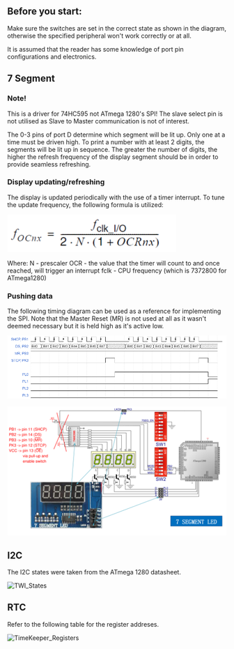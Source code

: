 ## Before you start:

Make sure the switches are set in the correct state as shown in the diagram, otherwise the specified peripheral won't work correctly or at all.

It is assumed that the reader has some knowledge of port pin configurations and electronics.

## 7 Segment

### Note!

This is a driver for 74HC595 not ATmega 1280's SPI!
The slave select pin is not utilised as Slave to Master communication is not of interest.

The 0-3 pins of port D determine which segment will be lit up. Only one at a time must be driven high.
To print a number with at least 2 digits, the segments will be lit up in sequence. The greater the number of digits, the higher the refresh frequency of the display segment should be in order to provide seamless refreshing. 

### Display updating/refreshing

The display is updated periodically with the use of a timer interrupt. To tune the update frequency, the following formula is utilized:

![Prescaler_formula](assets/Prescaler_formula.PNG)

Where:
N - prescaler
OCR - the value that the timer will count to and once reached, will trigger an interrupt
fclk - CPU frequency (which is 7372800 for ATmega1280)

### Pushing data

The following timing diagram can be used as a reference for implementing the SPI.
Note that the Master Reset (MR) is not used at all as it wasn't deemed necessary but it is held high as it's active low.

![wavedrom](assets/wavedrom.png)

![Datasheet_7_segment](assets/Datasheet_7_segment.PNG)


## I2C

The I2C states were taken from the ATmega 1280 datasheet.

![TWI_States](TWI_States.png)

## RTC

Refer to the following table for the register addreses.

![TimeKeeper_Registers](TimeKeeper_Registers.PNG)
